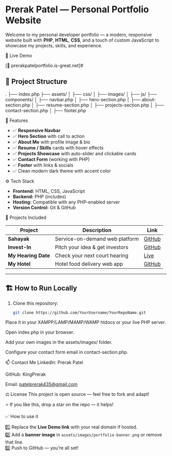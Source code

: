 # Prerak Patel — Personal Portfolio Website

Welcome to my personal developer portfolio — a modern, responsive website built with **PHP**, **HTML**, **CSS**, and a touch of custom JavaScript to showcase my projects, skills, and experience.

📌 Live Demo

[🔗 prerakpatelportfolio.is-great.net]#


## 📁 Project Structure

.
├── index.php
├── assets/
│ ├── css/
│ ├── images/
│ ├── js/
├── components/
│ ├── navbar.php
│ ├── hero-section.php
│ ├── about-section.php
│ ├── resume-section.php
│ ├── projects-section.php
│ ├── contact-section.php
│ ├── footer.php




 🚀 Features

- ✅ **Responsive Navbar**
- ✅ **Hero Section** with call to action
- ✅ **About Me** with profile image & bio
- ✅ **Resume / Skills** cards with hover effects
- ✅ **Projects Showcase** with auto-slider and clickable cards
- ✅ **Contact Form** (working with PHP)
- ✅ **Footer** with links & socials
- ✅ Clean modern dark theme with accent color


⚙️ Tech Stack

- **Frontend:** HTML, CSS, JavaScript
- **Backend:** PHP (includes)
- **Hosting:** Compatible with any PHP-enabled server
- **Version Control:** Git & GitHub



📌 Projects Included

| Project | Description | Link |
|---------|--------------|------|
| **Sahayak** | Service-on-demand web platform | [GitHub](https://github.com/KingPrerak/Sahayak) |
| **Invest-In** | Pitch your idea & get investors | [GitHub](https://github.com/KingPrerak/Invest-In-website) |
| **My Hearing Date** | Check your next court hearing | [Live](https://pindwaracourt.my-style.in/) |
| **My Hotel** | Hotel food delivery web app | [GitHub](https://github.com/KingPrerak/hotel_food_delivery) |

---

## 🏗️ How to Run Locally

1. Clone this repository:
   ```bash
   git clone https://github.com/YourUsername/YourRepoName.git
Place it in your XAMPP/LAMP/MAMP/WAMP htdocs or your live PHP server.

Open index.php in your browser.

Add your own images in the assets/images/ folder.

Configure your contact form email in contact-section.php.

📫 Contact Me
LinkedIn: Prerak Patel

GitHub: KingPrerak

Email: patelprerak435@gmail.com

⚖️ License
This project is open source — feel free to fork and adapt!

⭐️ If you like this, drop a star on the repo — it helps!



 ✅ How to use it

1️⃣ Replace the **Live Demo link** with your real domain if hosted.  
2️⃣ Add a **banner image** in `assets/images/portfolio-banner.png` or remove that line.  
3️⃣ Push to GitHub — you’re all set!

